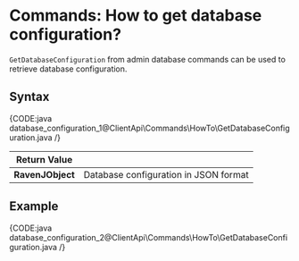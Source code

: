 # Commands: How to get database configuration?

`GetDatabaseConfiguration` from admin database commands can be used to retrieve database configuration.

## Syntax

{CODE:java database_configuration_1@ClientApi\Commands\HowTo\GetDatabaseConfiguration.java /}

| Return Value | |
| ------------- | ----- |
| **RavenJObject** | Database configuration in JSON format |

## Example

{CODE:java database_configuration_2@ClientApi\Commands\HowTo\GetDatabaseConfiguration.java /}


